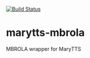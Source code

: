 [![Build Status](https://travis-ci.org/marytts/marytts-mbrola.svg?branch=master)](https://travis-ci.org/marytts/marytts-mbrola)
# marytts-mbrola
MBROLA wrapper for MaryTTS
